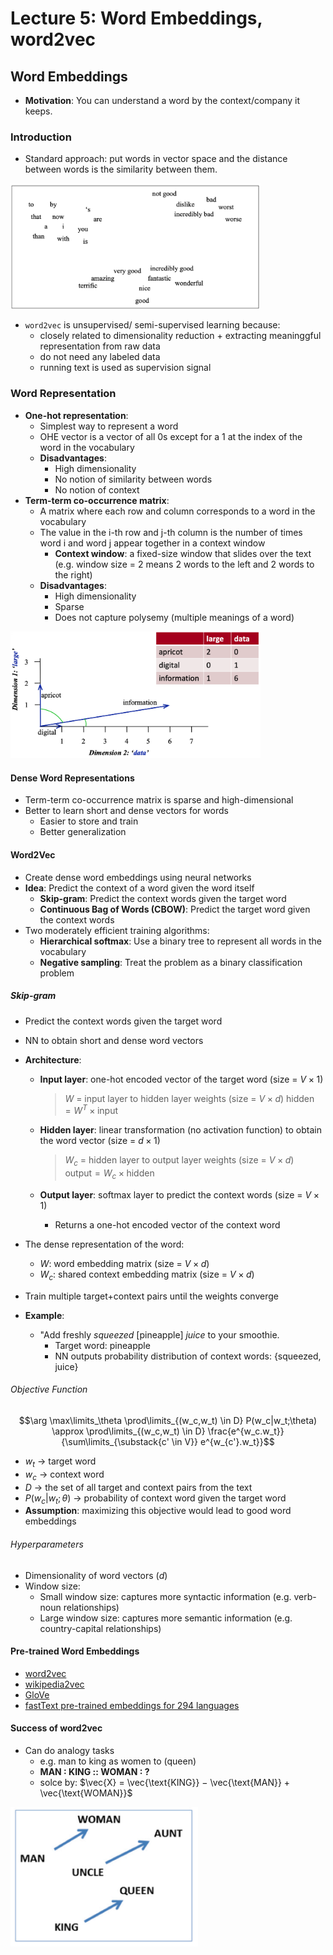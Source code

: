 # Lecture 5: Word Embeddings, word2vec

## Word Embeddings

- **Motivation**: You can understand a word by the context/company it keeps.

### Introduction

- Standard approach: put words in vector space and the distance between words is the similarity between them.

<img src="images/5_word_vector_space.png" width="400">

- `word2vec` is unsupervised/ semi-supervised learning because:
  - closely related to dimensionality reduction + extracting meaninggful representation from raw data
  - do not need any labeled data
  - running text is used as supervision signal

### Word Representation

- **One-hot representation**:
  - Simplest way to represent a word
  - OHE vector is a vector of all 0s except for a 1 at the index of the word in the vocabulary
  - **Disadvantages**:
    - High dimensionality
    - No notion of similarity between words
    - No notion of context
- **Term-term co-occurrence matrix**:
  - A matrix where each row and column corresponds to a word in the vocabulary
  - The value in the i-th row and j-th column is the number of times word i and word j appear together in a context window
    - **Context window**: a fixed-size window that slides over the text (e.g. window size = 2 means 2 words to the left and 2 words to the right)
  - **Disadvantages**:
    - High dimensionality
    - Sparse
    - Does not capture polysemy (multiple meanings of a word)

<img src="images/5_word_vec_ttcm.png" width="400">

#### Dense Word Representations

- Term-term co-occurrence matrix is sparse and high-dimensional
- Better to learn short and dense vectors for words
  - Easier to store and train
  - Better generalization

#### Word2Vec

- Create dense word embeddings using neural networks
- **Idea**: Predict the context of a word given the word itself
  - **Skip-gram**: Predict the context words given the target word
  - **Continuous Bag of Words (CBOW)**: Predict the target word given the context words
- Two moderately efficient training algorithms:
  - **Hierarchical softmax**: Use a binary tree to represent all words in the vocabulary
  - **Negative sampling**: Treat the problem as a binary classification problem

##### Skip-gram

- Predict the context words given the target word
- NN to obtain short and dense word vectors
- **Architecture**:

  - **Input layer**: one-hot encoded vector of the target word (size = $V \times 1$)

    > $W$ = input layer to hidden layer weights (size = $V \times d$)
    > $\text{hidden} = W^T \times \text{input}$

  - **Hidden layer**: linear transformation (no activation function) to obtain the word vector (size = $d \times 1$)

    > $W_c$ = hidden layer to output layer weights (size = $V \times d$)
    > $\text{output} = W_c \times \text{hidden}$

  - **Output layer**: softmax layer to predict the context words (size = $V \times 1$)
    - Returns a one-hot encoded vector of the context word

- The dense representation of the word:
  - $W$: word embedding matrix (size = $V \times d$)
  - $W_c$: shared context embedding matrix (size = $V \times d$)
- Train multiple target+context pairs until the weights converge
  </br>
- **Example**:
  - "Add freshly _squeezed_ [pineapple] _juice_ to your smoothie.
    - Target word: pineapple
    - NN outputs probability distribution of context words: {squeezed, juice}

###### Objective Function

$$\arg \max\limits_\theta \prod\limits_{(w_c,w_t) \in D} P(w_c|w_t;\theta) \approx \prod\limits_{(w_c,w_t) \in D} \frac{e^{w_c.w_t}}{\sum\limits_{\substack{c' \in V}} e^{w_{c'}.w_t}}$$

- $w_t$ &rarr; target word
- $w_c$ &rarr; context word
- $D$ &rarr; the set of all target and context pairs from the text
- $P(w_c|w_t;\theta)$ &rarr; probability of context word given the target word
- **Assumption**: maximizing this objective would lead to good word embeddings

###### Hyperparameters

- Dimensionality of word vectors ($d$)
- Window size:
  - Small window size: captures more syntactic information (e.g. verb-noun relationships)
  - Large window size: captures more semantic information (e.g. country-capital relationships)

#### Pre-trained Word Embeddings

- [word2vec](https://code.google.com/archive/p/word2vec/)
- [wikipedia2vec](https://wikipedia2vec.github.io/wikipedia2vec/pretrained/)
- [GloVe](https://nlp.stanford.edu/projects/glove/)
- [fastText pre-trained embeddings for 294 languages](https://fasttext.cc/docs/en/pretrained-vectors.html)

#### Success of word2vec

- Can do analogy tasks
  - e.g. man to king as women to (queen)
  - **MAN : KING :: WOMAN : ?**
  - solce by: $\vec{X} = \vec{\text{KING}} − \vec{\text{MAN}} + \vec{\text{WOMAN}}$

<img src="images/5_analogy.png" width="300">
